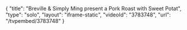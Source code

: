 {
    "title": "Breville & Simply Ming present a Pork Roast with Sweet Potat",
    "type": "solo",
    "layout": "iframe-static",
    "videoId": "3783748",
    "url": "\/tvpembed\/3783748"
}